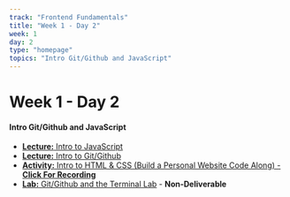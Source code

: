 ```yaml
---
track: "Frontend Fundamentals"
title: "Week 1 - Day 2"
week: 1
day: 2
type: "homepage"
topics: "Intro Git/Github and JavaScript"
---
```



# Week 1 - Day 2

#### Intro Git/Github and JavaScript

- [**Lecture:** Intro to JavaScript](/frontend-fundamentals/week-1/day-2/lecture-materials/intro-to-javascript/)
- [**Lecture:** Intro to Git/Github](/frontend-fundamentals/week-1/day-2/lecture-materials/intro-to-git-and-github)
- [**Activity:** Intro to HTML & CSS (Build a Personal Website Code Along) - **Click For Recording**](https://generalassembly.zoom.us/rec/share/tMbtDFNXTs3uotIJCWAJ-HF-HxtQx3xu9uQigyZsD3O-MzCJDy_LiyW1IA7D3kaw.kZtbCdgx94P0eLqy?startTime=1600305308000)
- [**Lab:** Git/Github and the Terminal Lab](/frontend-fundamentals/week-1/day-2/labs/git-github-and-the-terminal/) - **Non-Deliverable**